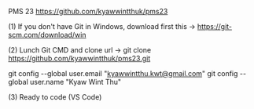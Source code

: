PMS 23 https://github.com/kyawwintthuk/pms23

(1) If you don't have Git in Windows, download first this → https://git-scm.com/download/win

(2) Lunch Git CMD and clone url → git clone https://github.com/kyawwintthuk/pms23.git

git config --global user.email "kyawwintthu.kwt@gmail.com"
git config --global user.name "Kyaw Wint Thu"

(3) Ready to code (VS Code)
